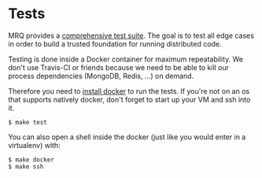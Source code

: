# Tests

MRQ provides a [comprehensive test suite](https://github.com/pricingassistant/mrq/tree/master/tests). The goal is to test all edge cases in order to build a trusted foundation for running distributed code.

Testing is done inside a Docker container for maximum repeatability. We don't use Travis-CI or friends because we need to be able to kill our process dependencies (MongoDB, Redis, ...) on demand.

Therefore you need to [install docker](https://www.docker.io/gettingstarted/#h_installation) to run the tests.
If you're not on an os that supports natively docker, don't forget to start up your VM and ssh into it.

```
$ make test
```

You can also open a shell inside the docker (just like you would enter in a virtualenv) with:

```
$ make docker
$ make ssh
```